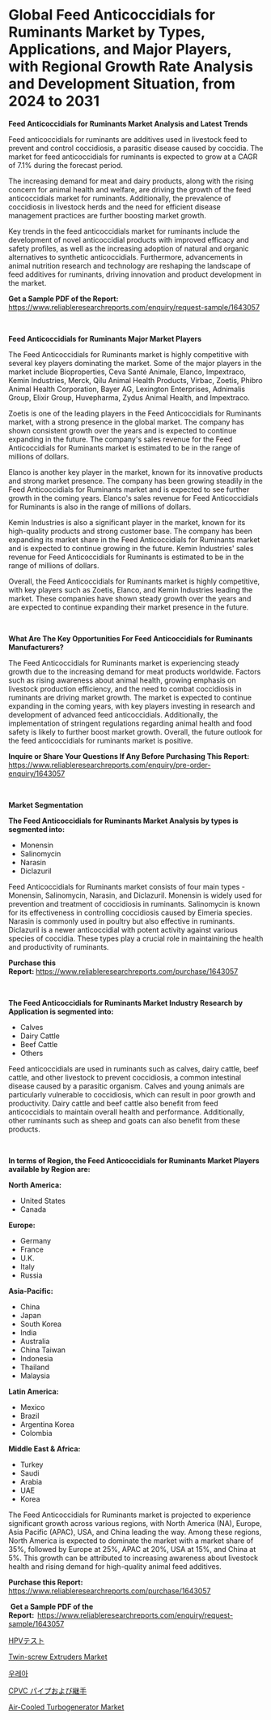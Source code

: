 <p><h1>Global Feed Anticoccidials for Ruminants Market by Types, Applications, and Major Players, with Regional Growth Rate Analysis and Development Situation, from 2024 to 2031</h1></p><p><strong>Feed Anticoccidials for Ruminants Market Analysis and Latest Trends</strong></p>
<p><p>Feed anticoccidials for ruminants are additives used in livestock feed to prevent and control coccidiosis, a parasitic disease caused by coccidia. The market for feed anticoccidials for ruminants is expected to grow at a CAGR of 7.1% during the forecast period. </p><p>The increasing demand for meat and dairy products, along with the rising concern for animal health and welfare, are driving the growth of the feed anticoccidials market for ruminants. Additionally, the prevalence of coccidiosis in livestock herds and the need for efficient disease management practices are further boosting market growth.</p><p>Key trends in the feed anticoccidials market for ruminants include the development of novel anticoccidial products with improved efficacy and safety profiles, as well as the increasing adoption of natural and organic alternatives to synthetic anticoccidials. Furthermore, advancements in animal nutrition research and technology are reshaping the landscape of feed additives for ruminants, driving innovation and product development in the market.</p></p>
<p><strong>Get a Sample PDF of the Report:&nbsp;</strong> <a href="https://www.reliableresearchreports.com/enquiry/request-sample/1643057">https://www.reliableresearchreports.com/enquiry/request-sample/1643057</a></p>
<p>&nbsp;</p>
<p><strong>Feed Anticoccidials for Ruminants Major Market Players</strong></p>
<p><p>The Feed Anticoccidials for Ruminants market is highly competitive with several key players dominating the market. Some of the major players in the market include Bioproperties, Ceva Santé Animale, Elanco, Impextraco, Kemin Industries, Merck, Qilu Animal Health Products, Virbac, Zoetis, Phibro Animal Health Corporation, Bayer AG, Lexington Enterprises, Adnimalis Group, Elixir Group, Huvepharma, Zydus Animal Health, and Impextraco.</p><p>Zoetis is one of the leading players in the Feed Anticoccidials for Ruminants market, with a strong presence in the global market. The company has shown consistent growth over the years and is expected to continue expanding in the future. The company's sales revenue for the Feed Anticoccidials for Ruminants market is estimated to be in the range of millions of dollars.</p><p>Elanco is another key player in the market, known for its innovative products and strong market presence. The company has been growing steadily in the Feed Anticoccidials for Ruminants market and is expected to see further growth in the coming years. Elanco's sales revenue for Feed Anticoccidials for Ruminants is also in the range of millions of dollars.</p><p>Kemin Industries is also a significant player in the market, known for its high-quality products and strong customer base. The company has been expanding its market share in the Feed Anticoccidials for Ruminants market and is expected to continue growing in the future. Kemin Industries' sales revenue for Feed Anticoccidials for Ruminants is estimated to be in the range of millions of dollars.</p><p>Overall, the Feed Anticoccidials for Ruminants market is highly competitive, with key players such as Zoetis, Elanco, and Kemin Industries leading the market. These companies have shown steady growth over the years and are expected to continue expanding their market presence in the future.</p></p>
<p>&nbsp;</p>
<p><strong>What Are The Key Opportunities For Feed Anticoccidials for Ruminants Manufacturers?</strong></p>
<p><p>The Feed Anticoccidials for Ruminants market is experiencing steady growth due to the increasing demand for meat products worldwide. Factors such as rising awareness about animal health, growing emphasis on livestock production efficiency, and the need to combat coccidiosis in ruminants are driving market growth. The market is expected to continue expanding in the coming years, with key players investing in research and development of advanced feed anticoccidials. Additionally, the implementation of stringent regulations regarding animal health and food safety is likely to further boost market growth. Overall, the future outlook for the feed anticoccidials for ruminants market is positive.</p></p>
<p><strong>Inquire or Share Your Questions If Any Before Purchasing This Report:</strong> <a href="https://www.reliableresearchreports.com/enquiry/pre-order-enquiry/1643057">https://www.reliableresearchreports.com/enquiry/pre-order-enquiry/1643057</a></p>
<p>&nbsp;</p>
<p><strong>Market Segmentation</strong></p>
<p><strong>The Feed Anticoccidials for Ruminants Market Analysis by types is segmented into:</strong></p>
<p><ul><li>Monensin</li><li>Salinomycin</li><li>Narasin</li><li>Diclazuril</li></ul></p>
<p><p>Feed Anticoccidials for Ruminants market consists of four main types - Monensin, Salinomycin, Narasin, and Diclazuril. Monensin is widely used for prevention and treatment of coccidiosis in ruminants. Salinomycin is known for its effectiveness in controlling coccidiosis caused by Eimeria species. Narasin is commonly used in poultry but also effective in ruminants. Diclazuril is a newer anticoccidial with potent activity against various species of coccidia. These types play a crucial role in maintaining the health and productivity of ruminants.</p></p>
<p><strong>Purchase this Report:&nbsp;</strong><a href="https://www.reliableresearchreports.com/purchase/1643057">https://www.reliableresearchreports.com/purchase/1643057</a></p>
<p>&nbsp;</p>
<p><strong>The Feed Anticoccidials for Ruminants Market Industry Research by Application is segmented into:</strong></p>
<p><ul><li>Calves</li><li>Dairy Cattle</li><li>Beef Cattle</li><li>Others</li></ul></p>
<p><p>Feed anticoccidials are used in ruminants such as calves, dairy cattle, beef cattle, and other livestock to prevent coccidiosis, a common intestinal disease caused by a parasitic organism. Calves and young animals are particularly vulnerable to coccidiosis, which can result in poor growth and productivity. Dairy cattle and beef cattle also benefit from feed anticoccidials to maintain overall health and performance. Additionally, other ruminants such as sheep and goats can also benefit from these products.</p></p>
<p>&nbsp;</p>
<p><strong>In terms of Region, the Feed Anticoccidials for Ruminants Market Players available by Region are:</strong></p>
<p>
    <p> <strong> North America: </strong>
        <ul>
            <li>United States</li>
            <li>Canada</li>
        </ul>
        </p> 
    <p> <strong> Europe: </strong>
        <ul>
            <li>Germany</li>
            <li>France</li>
            <li>U.K.</li>
            <li>Italy</li>
            <li>Russia</li>
        </ul>
        </p> 
    <p> <strong> Asia-Pacific: </strong>
        <ul>
            <li>China</li>
            <li>Japan</li>
            <li>South Korea</li>
            <li>India</li>
            <li>Australia</li>
            <li>China Taiwan</li>
            <li>Indonesia</li>
            <li>Thailand</li>
            <li>Malaysia</li>
        </ul>
        </p> 
    <p> <strong> Latin America: </strong>
        <ul>
            <li>Mexico</li>
            <li>Brazil</li>
            <li>Argentina Korea</li>
            <li>Colombia</li>
        </ul>
        </p> 
    <p> <strong> Middle East & Africa: </strong>
        <ul>
            <li>Turkey</li>
            <li>Saudi</li>
            <li>Arabia</li>
            <li>UAE</li>
            <li>Korea</li>
        </ul>
    </p>
    </p>
<p><p>The Feed Anticoccidials for Ruminants market is projected to experience significant growth across various regions, with North America (NA), Europe, Asia Pacific (APAC), USA, and China leading the way. Among these regions, North America is expected to dominate the market with a market share of 35%, followed by Europe at 25%, APAC at 20%, USA at 15%, and China at 5%. This growth can be attributed to increasing awareness about livestock health and rising demand for high-quality animal feed additives.</p></p>
<p><strong>Purchase this Report: </strong><a href="https://www.reliableresearchreports.com/purchase/1643057">https://www.reliableresearchreports.com/purchase/1643057</a></p>
<p>&nbsp;<strong>Get a Sample PDF of the Report:&nbsp;&nbsp;</strong><a href="https://www.reliableresearchreports.com/enquiry/request-sample/1643057">https://www.reliableresearchreports.com/enquiry/request-sample/1643057</a></p>
<p><strong></strong></p>
<p><p><a href="https://medium.com/@rosario_ramirez1996/hpv%E6%A4%9C%E6%9F%BB%E5%B8%82%E5%A0%B4-%E5%B8%82%E5%A0%B4cagr-%E5%B8%82%E5%A0%B4%E5%8B%95%E5%90%91-%E6%88%90%E9%95%B7%E6%88%A6%E7%95%A5%E3%81%AB%E9%96%A2%E3%81%99%E3%82%8B%E6%B4%9E%E5%AF%9F-3a464eac79ba">HPVテスト</a></p><p><a href="https://automatic-knee-4c7.notion.site/Insights-into-Twin-screw-Extruders-Market-Size-Analysing-Market-Share-Trends-and-Growth-from-2024-0131177a44944e19b6ec9810c19a95ec">Twin-screw Extruders Market</a></p><p><a href="https://medium.com/@sherrillcrooksxa8i18ucf2m/%EC%9A%94%EC%86%8C-%EC%8B%9C%EC%9E%A5-%EB%8F%99%ED%96%A5-%EB%B0%8F-%EC%8B%9C%EC%9E%A5-%EB%B6%84%EC%84%9D%EC%9D%80-2024%EB%85%84%EB%B6%80%ED%84%B0-2031%EB%85%84%EA%B9%8C%EC%A7%80%EC%9D%98-%EC%98%88%EC%B8%A1%EB%90%A9%EB%8B%88%EB%8B%A4-122e9451927f">우레아</a></p><p><a href="https://medium.com/@juan.colorado_15/cpvc%E3%83%91%E3%82%A4%E3%83%97%E3%81%A8%E7%B6%99%E6%89%8B%E5%B8%82%E5%A0%B4%E3%81%AE%E5%88%86%E6%9E%90-%E3%82%B0%E3%83%AD%E3%83%BC%E3%83%90%E3%83%AB%E7%94%A3%E6%A5%AD%E3%81%AE%E8%A6%8B%E9%80%9A%E3%81%97%E3%81%A8%E4%BA%88%E6%B8%AC-2024%E5%B9%B4%E3%81%8B%E3%82%892031%E5%B9%B4-edb3e1a76188">CPVC パイプおよび継手</a></p><p><a href="https://github.com/BryceTownsendr/Market-Research-Report-List-3/blob/main/air-cooled-turbogenerator-market.md">Air-Cooled Turbogenerator Market</a></p></p>